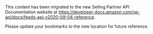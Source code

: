 This content has been migrated to the new Selling Partner API Documentation website at https://developer-docs.amazon.com/sp-api/docs/feeds-api-v2020-09-04-reference.

Please update your bookmarks to the new location for future reference.
